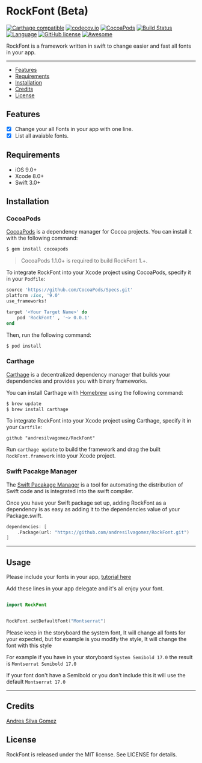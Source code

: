 # RockFont (Beta)

[![Carthage compatible](https://img.shields.io/badge/Carthage-compatible-4BC51D.svg?style=flat)](https://github.com/Carthage/Carthage)
[![codecov.io](https://codecov.io/github/andresilvagomez/RockFont/coverage.svg?branch=master)](https://codecov.io/github/andresilvagomez/RockFont?branch=master)
[![CocoaPods](https://img.shields.io/cocoapods/v/RockFont.svg)](https://cocoapods.org/pods/RockFont)
[![Build Status](https://travis-ci.org/andresilvagomez/RockFont.svg?branch=master)](https://travis-ci.org/andresilvagomez/RockFont)
[![Language](https://img.shields.io/badge/language-Swift%204.1-orange.svg)](https://swift.org)
[![GitHub license](https://img.shields.io/badge/license-MIT-blue.svg)](https://raw.githubusercontent.com/Kekiiwaa/RockFont/master/LICENSE)
[![Awesome](https://cdn.rawgit.com/sindresorhus/awesome/d7305f38d29fed78fa85652e3a63e154dd8e8829/media/badge.svg)](https://github.com/vsouza/awesome-ios)

RockFont is a framework written in swift to change easier and fast all fonts in your app.
___

- [Features](#features)
- [Requirements](#requirements)
- [Installation](#installation)
- [Credits](#credits)
- [License](#license)

## Features

- [x] Change your all Fonts in your app with one line.
- [x] List all avaiable fonts.

## Requirements

- iOS 9.0+
- Xcode 8.0+
- Swift 3.0+

## Installation

### CocoaPods

[CocoaPods](http://cocoapods.org) is a dependency manager for Cocoa projects. You can install it with the following command:

```bash
$ gem install cocoapods
```

> CocoaPods 1.1.0+ is required to build RockFont 1.+.

To integrate RockFont into your Xcode project using CocoaPods, specify it in your `Podfile`:

```ruby
source 'https://github.com/CocoaPods/Specs.git'
platform :ios, '9.0'
use_frameworks!

target '<Your Target Name>' do
    pod 'RockFont' , '~> 0.0.1'
end
```

Then, run the following command:

```bash
$ pod install
```

### Carthage

[Carthage](https://github.com/Carthage/Carthage) is a decentralized dependency manager that builds your dependencies and provides you with binary frameworks.

You can install Carthage with [Homebrew](http://brew.sh/) using the following command:

```bash
$ brew update
$ brew install carthage
```

To integrate RockFont into your Xcode project using Carthage, specify it in your `Cartfile`:

```
github "andresilvagomez/RockFont"
```

Run `carthage update` to build the framework and drag the built `RockFont.framework` into your Xcode project.

### Swift Pacakge Manager

The [Swift Pacakage Manager](https://swift.org/package-manager/) is a tool for automating the distribution of Swift code and is integrated into the swift compiler.

Once you have your Swift package set up, adding RockFont as a dependency is as easy as adding it to the dependencies value of your Package.swift.

```swift
dependencies: [
    .Package(url: "https://github.com/andresilvagomez/RockFont.git")
]
```

---

## Usage

Please include your fonts in your app, [tutorial here](https://medium.com/yay-its-erica/how-to-import-fonts-into-xcode-swift-3-f0de7e921ef8)

Add these lines in your app delegate and it's all enjoy your font.

```swift

import RockFont

```

```swift

RockFont.setDefaultFont("Montserrat")

```

Please keep in the storyboard the system font, It will change all fonts for your expected, but for example is you modify the style, It will change the font with this style 

For example if you have in your storyboard `System Semibold 17.0` the result is `Montserrat Semibold 17.0`

If your font don't have a Semibold or you don't include this it will use the default `Montserrat 17.0`

---

## Credits

[Andres Silva Gomez](https://github.com/andresilvagomez)

## License

RockFont is released under the MIT license. See LICENSE for details.

